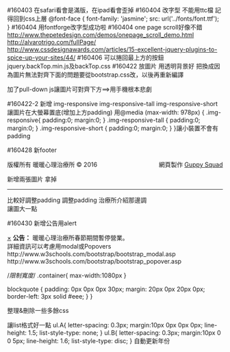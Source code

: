 
#160403
在safari看會是滿版，在ipad看會歪掉
#160404
改字型 不能用ttc檔 記得回到css上層
@font-face {
  font-family: 'jasmine';
  src: url('../fonts/font.ttf');
}
#160404
用fontforge改字型成功啦
#160404
one page scroll好像不錯
http://www.thepetedesign.com/demos/onepage_scroll_demo.html
http://alvarotrigo.com/fullPage/
http://www.cssdesignawards.com/articles/15-excellent-jquery-plugins-to-spice-up-your-sites/44/
#160406
可以捲回最上方的按鈕jquery.backTop.min.js及backTop.css
#160422
放圖片 用透明背景好
把<link href="css/bootstrap.min.css" rel="stylesheet">換成<link href="css/bootstrap.css" rel="stylesheet">因為圖片無法對齊下面的問題要從bootstrap.css改，以後再重新編譯

加了pull-down js讓圖片可對齊下方==>用手機根本悲劇
<script type="text/javascript">
//for each element that is classed as 'pull-down', set its margin-top to the difference between its own height and the height of its parent
$('.pull-down').each(function() {
  var $this=$(this);
  $this.css('margin-top', $this.parent().height()-$this.height())
});</script>
</body>

#160422-2
新增
img-responsive
img-responsive-tall
img-responsive-short
讓圖片在大螢幕置底(增加上方padding)
用@media (max-width: 978px) {
    .img-responsive{
      padding:0;
      margin:0;
    }
    .img-responsive-tall {
      padding:0;
      margin:0;
    }
    .img-responsive-short {
      padding:0;
      margin:0;
    }
}讓小裝置不會有padding

#160428
新footer
<p class="copyright">版權所有 暖暖心理治療所 © 2016<span style="float:right;">網頁製作 <a href="http://www.wordpress.org/">Guppy Squad</a></span></p>
新增兩張圖片
拿掉<hr class="section-heading-spacer">比較好調整padding
調整padding
治療所介紹那邊調
<div class="col-lg-6 col-sm-6">
<div class="col-lg-5 col-lg-offset-1 col-sm-6">讓圖大一點

#160430
新增公告用alert
<div class="col-lg-12 col-sm-6">
<div class="alert alert-warning fade in">
  <a href="#" class="close" data-dismiss="alert" aria-label="close">&times;</a>
  <strong>公告：</strong> 暖暖心理治療所春節期間暫停營業。
</div>
</div>
詳細資訊可以考慮用modal或Popovers
http://www.w3schools.com/bootstrap/bootstrap_modal.asp
http://www.w3schools.com/bootstrap/bootstrap_popover.asp

/*限制寬度*/
.container{
  max-width:1080px
}

blockquote {
  padding: 0px 0px 0px 30px;
  margin: 20px 0px 20px 0px;
  border-left: 3px solid #eee; }
}

整理&刪除一些多餘css

讓list格式好一點
ul.A{
  letter-spacing: 0.3px;
  margin:10px 0px 0px 0px;
  line-height: 1.5;
  list-style-type: none;
}
ul.B{
  letter-spacing: 0.3px;
  margin:10px 0 0 5px;
  line-height: 1.6;
  list-style-type: disc;
}
自動更新年份
<script type="text/javascript">
document.write(new Date().getFullYear());
</script>
